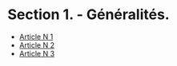 # Section 1. - Généralités.

- [Article N 1](article-n-1.md)
- [Article N 2](article-n-2.md)
- [Article N 3](article-n-3.md)
